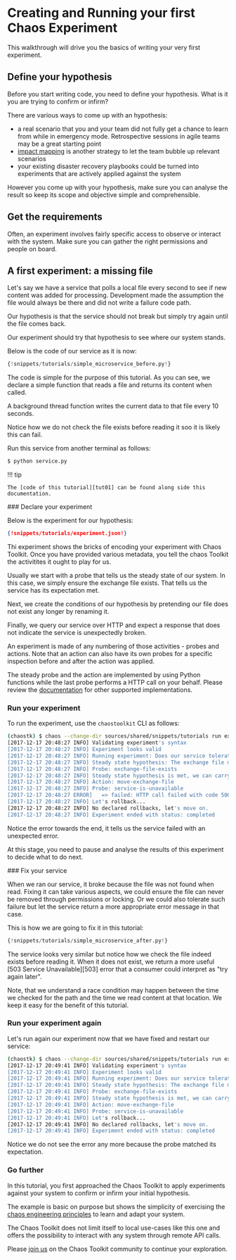 # Creating and Running your first Chaos Experiment

This walkthrough will drive you the basics of writing your very first
experiment.

## Define your hypothesis

Before you start writing code, you need to define your hypothesis. What is it
you are trying to confirm or infirm?

There are various ways to come up with an hypothesis:

* a real scenario that you and your team did not fully get a chance to learn
  from while in emergency mode. Retrospective sessions in agile teams may be
  a great starting point
* [impact mapping][impactmapping] is another strategy to let the team bubble
  up relevant scenarios
* your existing disaster recovery playbooks could be turned into experiments
  that are actively applied against the system


[impactmapping]: https://www.impactmapping.org/

However you come up with your hypothesis, make sure you can analyse the 
result so keep its scope and objective simple and comprehensible.

## Get the requirements

Often, an experiment involves fairly specific access to observe or interact
with the system. Make sure you can gather the right permissions and people on
board.

## A first experiment: a missing file

Let's say we have a service that polls a local file every second to see if new
content was added for processing. Development made the assumption the file
would always be there and did not write a failure code path.

Our hypothesis is that the service should not break but simply try again until
the file comes back. 

Our experiment should try that hypothesis to see where our system stands.

Below is the code of our service as it is now:

```python
{!snippets/tutorials/simple_microservice_before.py!}
```

The code is simple for the purpose of this tutorial. As you can see, we declare
a simple function that reads a file and returns its content when called.

A background thread function writes the current data to that file every 10
seconds.

Notice how we do not check the file exists before reading it soo it is likely
this can fail.

Run this service from another terminal as follows:

```sh
$ python service.py
```

!!! tip

    The [code of this tutorial][tut01] can be found along side this
    documentation.

[tut01]: https://github.com/chaostoolkit/chaostoolkit-documentation/tree/master/sources/shared/snippets/tutorials/

### Declare your experiment

Below is the experiment for our hypothesis:

```json
{!snippets/tutorials/experiment.json!}
```

Thi experiment shows the bricks of encoding your experiment with Chaos Toolkit.
Once you have provided various metadata, you tell the chaos Toolkit the
activitites it ought to play for us.

Usually we start with a probe that tells us the steady state of our system. In
this case, we simply ensure the exchange file exists. That tells us the
service has its expectation met.

Next, we create the conditions of our hypothesis by pretending our file does not
exist any longer by renaming it.

Finally, we query our service over HTTP and expect a response that does not
indicate the service is unexpectedly broken.

An experiment is made of any numbering of those activities - probes and actions.
Note that an action can also have its own probes for a specific inspection
before and after the action was applied.

The steady probe and the action are implemented by using Python functions while
the last probe performs a HTTP call on your behalf. Please review the
[documentation][extension] for other supported implementations.

[extension]: ../extending/approaches.md

### Run your experiment

To run the experiment, use the `chaostoolkit` CLI as follows:

```sh
(chaostk) $ chaos --change-dir sources/shared/snippets/tutorials run experiment.json
[2017-12-17 20:48:27 INFO] Validating experiment's syntax
[2017-12-17 20:48:27 INFO] Experiment looks valid
[2017-12-17 20:48:27 INFO] Running experiment: Does our service tolerate the loss of its exchange file?
[2017-12-17 20:48:27 INFO] Steady state hypothesis: The exchange file must exist
[2017-12-17 20:48:27 INFO] Probe: exchange-file-exists
[2017-12-17 20:48:27 INFO] Steady state hypothesis is met, we can carry on!
[2017-12-17 20:48:27 INFO] Action: move-exchange-file
[2017-12-17 20:48:27 INFO] Probe: service-is-unavailable
[2017-12-17 20:48:27 ERROR]   => failed: HTTP call failed with code 500 (expected 503): A server error occurred.  Please contact the administrator.
[2017-12-17 20:48:27 INFO] Let's rollback...
[2017-12-17 20:48:27 INFO] No declared rollbacks, let's move on.
[2017-12-17 20:48:27 INFO] Experiment ended with status: completed
```

Notice the error towards the end, it tells us the service failed with an
unexpected error.

At this stage, you need to pause and analyse the results of this experiment
to decide what to do next.

### Fix your service

When we ran our service, it broke because the file was not found when read.
Fixing it can take various aspects, we could ensure the file can never be
removed through permissions or locking. Or we could also tolerate such 
failure but let the service return a more appropriate error message in that
case.

This is how we are going to fix it in this tutorial:

```python
{!snippets/tutorials/simple_microservice_after.py!}
```

The service looks very similar but notice how we check the file indeed exists
before reading it. When it does not exist, we return a more useful 
[503 Service Unavailable][503] error that a consumer could interpret as
"try again later".

Note, that we understand a race condition may happen between the time we
checked for the path and the time we read content at that location. We keep
it easy for the benefit of this tutorial.


### Run your experiment again

Let's run again our experiment now that we have fixed and restart our service:

```sh
(chaostk) $ chaos --change-dir sources/shared/snippets/tutorials run experiment.json
[2017-12-17 20:49:41 INFO] Validating experiment's syntax
[2017-12-17 20:49:41 INFO] Experiment looks valid
[2017-12-17 20:49:41 INFO] Running experiment: Does our service tolerate the loss of its exchange file?
[2017-12-17 20:49:41 INFO] Steady state hypothesis: The exchange file must exist
[2017-12-17 20:49:41 INFO] Probe: exchange-file-exists
[2017-12-17 20:49:41 INFO] Steady state hypothesis is met, we can carry on!
[2017-12-17 20:49:41 INFO] Action: move-exchange-file
[2017-12-17 20:49:41 INFO] Probe: service-is-unavailable
[2017-12-17 20:49:41 INFO] Let's rollback...
[2017-12-17 20:49:41 INFO] No declared rollbacks, let's move on.
[2017-12-17 20:49:41 INFO] Experiment ended with status: completed
```

Notice we do not see the error any more because the probe matched its
expectation.

### Go further

In this tutorial, you first approached the Chaos Toolkit to apply experiments
against your system to confirm or infirm your initial hypothesis.

The example is basic on purpose but shows the simplicity of exercising
the [chaos engineering principles][principles] to learn and adapt your system.

The Chaos Toolkit does not limit itself to local use-cases like this one and
offers the possibility to interact with any system through remote API calls.

Please [join us][join] on the Chaos Toolkit community to continue your
exploration.

[principles]: http://principlesofchaos.org/
[join]: https://join.chaostoolkit.org/

